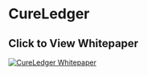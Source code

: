# CureLedger

## Click to View Whitepaper

[![CureLedger Whitepaper](https://github.com/RYMEDI-Organization/Cureledger/blob/main/whitepaper-preview)](https://rymedi-organization.github.io/Cureledger/)
